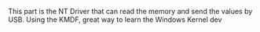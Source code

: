 This part is the NT Driver that can read the memory and send the values by USB.
Using the KMDF, great way to learn the Windows Kernel dev
